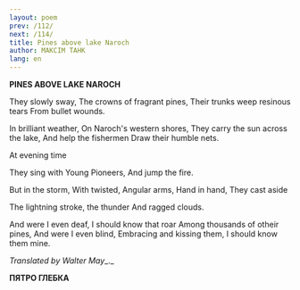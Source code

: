 ```yaml
---
layout: poem
prev: /112/
next: /114/
title: Pines above lake Naroch
author: МАКСІМ ТАНК
lang: en
---
```



 
**PINES ABOVE LAKE NAROCH**

  
  

They slowly sway, The crowns of fragrant pines, Their trunks weep resinous tears From bullet wounds.

In brilliant weather, On Naroch's western shores, They carry the sun across the lake, And help the fishermen Draw their humble nets.

At evening time

They sing with Young Pioneers, And  jump  the fire.

But in the storm, With twisted, Angular arms, Hand in hand, They cast aside

The lightning stroke, the thunder And ragged clouds.

And were I even deaf, I should know that roar Among thousands of otheir pines, And were I even blind, Embracing and kissing them, I should know  them mine.

_Translated by Walter May__._

**ПЯТРО ГЛЕБКА**
